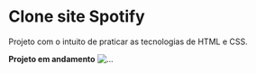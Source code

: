 # Clone site Spotify
Projeto com o intuito de praticar as tecnologias de HTML e CSS.

**Projeto em andamento**
![...](https://www.aguadecheiro.com.br/arquivos/loader1.gif?v=637481471764370000)